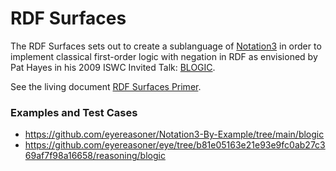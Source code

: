 # RDF Surfaces

The RDF Surfaces sets out to create a sublanguage of [Notation3](https://w3c.github.io/N3/spec/)
in order to implement classical first-order logic with negation in RDF as envisioned by Pat Hayes
in his 2009 ISWC Invited Talk: [BLOGIC](https://www.slideshare.net/PatHayes/blogic-iswc-2009-invited-talk).

See the living document [RDF Surfaces Primer](https://w3c-cg.github.io/rdfsurfaces/).

### Examples and Test Cases

- https://github.com/eyereasoner/Notation3-By-Example/tree/main/blogic
- https://github.com/eyereasoner/eye/tree/b81e05163e21e93e9fc0ab27c369af7f98a16658/reasoning/blogic
